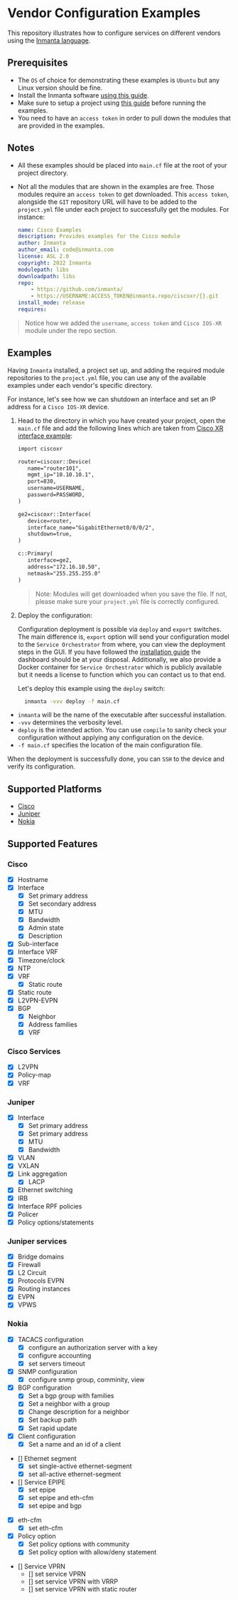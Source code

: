 # Vendor Configuration Examples

This repository illustrates how to configure services on different vendors using the [Inmanta language](https://docs.inmanta.com/community/dev/language.html).

## Prerequisites

* The `OS` of choice for demonstrating these examples is `Ubuntu` but any Linux version should be fine.
* Install the Inmanta software [using this guide](https://docs.inmanta.com/community/latest/install/1-install-server.html#install-the-software).
* Make sure to setup a project using [this guide](https://docs.inmanta.com/community/latest/model_developers/configurationmodel.html) before running the examples.
* You need to have an `access token` in order to pull down the modules that are provided in the examples.

## Notes

* All these examples should be placed into `main.cf` file at the root of your project directory.

* Not all the modules that are shown in the examples are free. Those modules require an `access token` to get downloaded. This `access token`, alongside the `GIT` repository URL will have to be added to the `project.yml` file under each project to successfully get the modules. For instance:

  ```yaml
  name: Cisco Examples
  description: Provides examples for the Cisco module
  author: Inmanta
  author_email: code@inmanta.com
  license: ASL 2.0
  copyright: 2022 Inmanta
  modulepath: libs
  downloadpath: libs
  repo:
      - https://github.com/inmanta/
      - https://USERNAME:ACCESS_TOKEN@inmanta.repo/ciscoxr/{}.git
  install_mode: release
  requires:

  ```

> Notice how we added the `username`, `access token` and `Cisco IOS-XR` module under the repo section.

## Examples

Having `Inmanta` installed, a project set up, and adding the required module repositories to the `project.yml` file, you can use any of the available examples under each vendor's specific directory.

For instance, let's see how we can shutdown an interface and set an IP address for a `Cisco IOS-XR` device.

1) Head to the directory in which you have created your project, open the `main.cf` file and add the following lines which are taken from [Cisco XR interface example](Cisco/interface.cf):

   ```txt
   import ciscoxr

   router=ciscoxr::Device(
      name="router101",
      mgmt_ip="10.10.10.1",
      port=830,
      username=USERNAME,
      password=PASSWORD,
   )

   ge2=ciscoxr::Interface(
      device=router,
      interface_name="GigabitEthernet0/0/0/2",
      shutdown=true,
   )

   c::Primary(
      interface=ge2,
      address="172.16.10.50",
      netmask="255.255.255.0"
   )
   ```

   > Note: Modules will get downloaded when you save the file. If not, please make sure your `project.yml` file is correctly configured.

2) Deploy the configuration:

    Configuration deployment is possible via `deploy` and `export` switches. The main difference is, `export` option will send your configuration model to the `Service Orchestrator` from where, you can view the deployment steps in the GUI. If you have followed the [installation guide](https://docs.inmanta.com/community/latest/install/1-install-server.html) the dashboard should be at your disposal. Additionally, we also provide a Docker container for `Service Orchestrator` which is publicly available but it needs a license to function which you can contact us to that end.

    Let's deploy this example using the `deploy` switch:

    ```bash
      inmanta -vvv deploy -f main.cf
    ```

* `inmanta` will be the name of the executable after successful installation.
* `-vvv` determines the verbosity level.
* `deploy` is the intended action. You can use `compile` to sanity check your configuration without applying any configuration on the device.
* `-f main.cf` specifies the location of the main configuration file.

When the deployment is successfully done, you can `SSH` to the device and verify its configuration.

## Supported Platforms

* [Cisco](Cisco/README.md)
* [Juniper](Juniper/README.md)
* [Nokia](Nokia/README.md)

## Supported Features

### Cisco

* [x] Hostname
* [x] Interface
  * [x] Set primary address
  * [x] Set secondary address
  * [x] MTU
  * [x] Bandwidth
  * [x] Admin state
  * [x] Description
* [x] Sub-interface
* [x] Interface VRF
* [x] Timezone/clock
* [x] NTP
* [x] VRF
  * [x] Static route
* [x] Static route
* [x] L2VPN-EVPN
* [x] BGP
  * [x] Neighbor
  * [x] Address families
  * [x] VRF

### Cisco Services

* [x] L2VPN
* [x] Policy-map
* [x] VRF

### Juniper

* [x] Interface
  * [x] Set primary address
  * [x] Set primary address
  * [x] MTU
  * [x] Bandwidth

* [x] VLAN
* [x] VXLAN
* [x] Link aggregation
  * [x] LACP
* [x] Ethernet switching
* [x] IRB
* [x] Interface RPF policies
* [x] Policer
* [x] Policy options/statements

### Juniper services

* [x] Bridge domains
* [x] Firewall
* [x] L2 Circuit
* [x] Protocols EVPN
* [x] Routing instances
* [x] EVPN
* [x] VPWS

### Nokia

* [x] TACACS configuration
  * [x] configure an authorization server with a key
  * [x] configure accounting
  * [x] set servers timeout
* [x] SNMP configuration
  * [x] configure snmp group, comminity, view
* [x] BGP configuration
  * [x] Set a bgp group with families
  * [x] Set a neighbor with a group
  * [x] Change description for a neighbor
  * [x] Set backup path
  * [x] Set rapid update
* [x] Client configuration
  * [x] Set a name and an id of a client
* [] Ethernet segment
  * [x] set single-active ethernet-segment
  * [x] set all-active ethernet-segment
* [] Service EPIPE
  * [x] set epipe
  * [x] set epipe and eth-cfm
  * [x] set epipe and bgp
* [x] eth-cfm
  * [x] set eth-cfm
* [x] Policy option
  * [x] Set policy options with community
  * [x] Set policy option with allow/deny statement
* [] Service VPRN
  * [] set service VPRN
  * [] set service VPRN with VRRP
  * [] set service VPRN with static router
